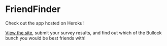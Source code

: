 # FriendFinder

Check out the app hosted on Heroku!

[View the site](https://immense-chamber-96503.herokuapp.com/), submit your survey results, and find out which of the Bullock bunch you would be best friends with!
